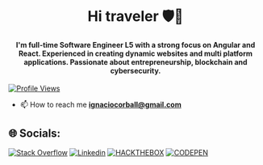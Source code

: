 <h1 align="center">Hi traveler 🛡️👋</h1>
<h4 align="center"> I'm full-time Software Engineer L5 with a strong focus on Angular and React. Experienced in creating dynamic websites and multi platform applications. Passionate about entrepreneurship, blockchain and cybersecurity.</h4>

[![Profile Views](https://komarev.com/ghpvc/?username=ignaciocorball&label=Profile%20views&color=0e75b6&style=flat)]([#](https://github.com/ignaciocorball))&nbsp;

- 📫 How to reach me **ignaciocorball@gmail.com**

## 🌐 Socials:
[![Stack Overflow](https://img.shields.io/badge/stack%20overflow-FE7A16?logo=stack-overflow&logoColor=white&style=for-the-badge)](https://es.stackoverflow.com/users/184124/ignacio-corball) [![Linkedin](https://img.shields.io/badge/LinkedIn-0077B5?style=for-the-badge&logo=linkedin&logoColor=white)](https://www.linkedin.com/in/ignacio-corball/) [![HACKTHEBOX](https://img.shields.io/badge/HackTheBox-111927?style=for-the-badge&logo=Hack%20The%20Box&logoColor=9FEF00)](https://academy.hackthebox.com/ignaciocorball) [![CODEPEN](https://img.shields.io/badge/Codepen-000000?style=for-the-badge&logo=codepen&logoColor=white)](https://codepen.io/ignaciocorball/pen/rNJJOyw)
